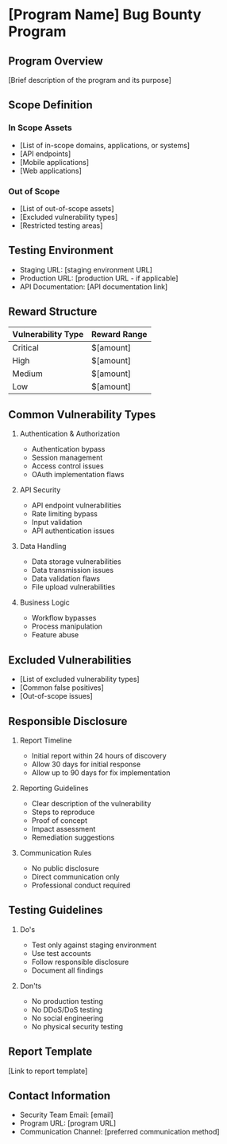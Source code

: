 # [Program Name] Bug Bounty Program

## Program Overview
[Brief description of the program and its purpose]

## Scope Definition
### In Scope Assets
- [List of in-scope domains, applications, or systems]
- [API endpoints]
- [Mobile applications]
- [Web applications]

### Out of Scope
- [List of out-of-scope assets]
- [Excluded vulnerability types]
- [Restricted testing areas]

## Testing Environment
- Staging URL: [staging environment URL]
- Production URL: [production URL - if applicable]
- API Documentation: [API documentation link]

## Reward Structure
| Vulnerability Type | Reward Range |
|-------------------|--------------|
| Critical         | $[amount]    |
| High             | $[amount]    |
| Medium           | $[amount]    |
| Low              | $[amount]    |

## Common Vulnerability Types
1. Authentication & Authorization
   - Authentication bypass
   - Session management
   - Access control issues
   - OAuth implementation flaws

2. API Security
   - API endpoint vulnerabilities
   - Rate limiting bypass
   - Input validation
   - API authentication issues

3. Data Handling
   - Data storage vulnerabilities
   - Data transmission issues
   - Data validation flaws
   - File upload vulnerabilities

4. Business Logic
   - Workflow bypasses
   - Process manipulation
   - Feature abuse

## Excluded Vulnerabilities
- [List of excluded vulnerability types]
- [Common false positives]
- [Out-of-scope issues]

## Responsible Disclosure
1. Report Timeline
   - Initial report within 24 hours of discovery
   - Allow 30 days for initial response
   - Allow up to 90 days for fix implementation

2. Reporting Guidelines
   - Clear description of the vulnerability
   - Steps to reproduce
   - Proof of concept
   - Impact assessment
   - Remediation suggestions

3. Communication Rules
   - No public disclosure
   - Direct communication only
   - Professional conduct required

## Testing Guidelines
1. Do's
   - Test only against staging environment
   - Use test accounts
   - Follow responsible disclosure
   - Document all findings

2. Don'ts
   - No production testing
   - No DDoS/DoS testing
   - No social engineering
   - No physical security testing

## Report Template
[Link to report template]

## Contact Information
- Security Team Email: [email]
- Program URL: [program URL]
- Communication Channel: [preferred communication method] 